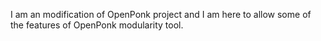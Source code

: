 I am an modification of OpenPonk project  and I am here to allow some of the features of OpenPonk modularity tool.